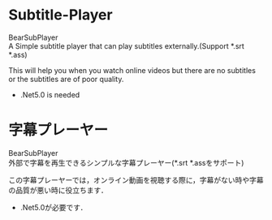 # Subtitle-Player
 BearSubPlayer  
 A Simple subtitle player that can play subtitles externally.(Support *.srt *.ass)  
 
This will help you when you watch online videos but there are no subtitles or the subtitles are of poor quality.  

* .Net5.0 is needed  


# 字幕プレーヤー
 BearSubPlayer  
 外部で字幕を再生できるシンプルな字幕プレーヤー(*.srt *.assをサポート)  

この字幕プレーヤーでは，オンライン動画を視聴する際に，字幕がない時や字幕の品質が悪い時に役立ちます．   

* .Net5.0が必要です．  
